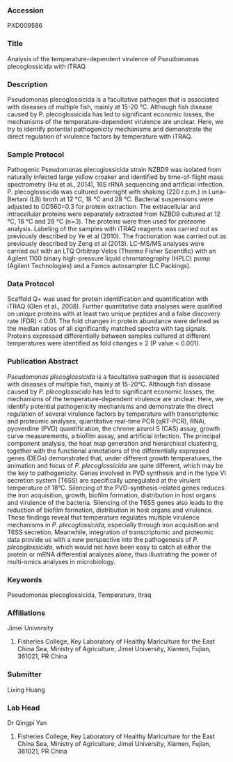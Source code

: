 ### Accession
PXD009586

### Title
Analysis of the temperature-dependent virulence of Pseudomonas plecoglossicida with iTRAQ

### Description
Pseudomonas plecoglossicida is a facultative pathogen that is associated with diseases of multiple fish, mainly at 15-20 °C. Although fish disease caused by P. plecoglossicida has led to significant economic losses, the mechanisms of the temperature-dependent virulence are unclear. Here, we try to identify potential pathogenicity mechanisms and demonstrate the direct regulation of virulence factors by temperature with iTRAQ.

### Sample Protocol
Pathogenic Pseudomonas plecoglossicida strain NZBD9 was isolated from naturally infected large yellow croaker and identified by time-of-flight mass spectrometry (Hu et al., 2014), 16S rRNA sequencing and artificial infection. P. plecoglossicida was cultured overnight with shaking (220 r.p.m.) in Luria–Bertani (LB) broth at 12 °C, 18 °C and 28 °C. Bacterial suspensions were adjusted to OD560=0.3 for protein extraction. The extracellular and intracellular proteins were separately extracted from NZBD9 cultured at 12 °C, 18 °C and 28 °C (n=3). The proteins were then used for proteome analysis. Labeling of the samples with iTRAQ reagents was carried out as previously described by Ye et al (2010). The fractionation was carried out as previously described by Zeng et al (2013). LC-MS/MS analyses were carried out with an LTQ Orbitrap Velos (Thermo Fisher Scientific) with an Agilent 1100 binary high-pressure liquid chromatography (HPLC) pump (Agilent Technologies) and a Famos autosampler (LC Packings).

### Data Protocol
Scaffold Q+ was used for protein identification and quantification with iTRAQ (Glen et al., 2008). Further quantitative data analyses were qualified on unique proteins with at least two unique peptides and a false discovery rate (FDR) < 0.01. The fold changes in protein abundance were defined as the median ratios of all significantly matched spectra with tag signals. Proteins expressed differentially between samples cultured at different temperatures were identified as fold changes ≥ 2 (P value < 0.001).

### Publication Abstract
<i>Pseudomonas plecoglossicida</i> is a facultative pathogen that is associated with diseases of multiple fish, mainly at 15-20&#xb0;C. Although fish disease caused by <i>P. plecoglossicida</i> has led to significant economic losses, the mechanisms of the temperature-dependent virulence are unclear. Here, we identify potential pathogenicity mechanisms and demonstrate the direct regulation of several virulence factors by temperature with transcriptomic and proteomic analyses, quantitative real-time PCR (qRT-PCR), RNAi, pyoverdine (PVD) quantification, the chrome azurol S (CAS) assay, growth curve measurements, a biofilm assay, and artificial infection. The principal component analysis, the heat map generation and hierarchical clustering, together with the functional annotations of the differentially expressed genes (DEGs) demonstrated that, under different growth temperatures, the animation and focus of <i>P. plecoglossicida</i> are quite different, which may be the key to pathogenicity. Genes involved in PVD synthesis and in the type VI secretion system (T6SS) are specifically upregulated at the virulent temperature of 18&#xb0;C. Silencing of the PVD-synthesis-related genes reduces the iron acquisition, growth, biofilm formation, distribution in host organs and virulence of the bacteria. Silencing of the T6SS genes also leads to the reduction of biofilm formation, distribution in host organs and virulence. These findings reveal that temperature regulates multiple virulence mechanisms in <i>P. plecoglossicida</i>, especially through iron acquisition and T6SS secretion. Meanwhile, integration of transcriptomic and proteomic data provide us with a new perspective into the pathogenesis of <i>P. plecoglossicida</i>, which would not have been easy to catch at either the protein or mRNA differential analyses alone, thus illustrating the power of multi-omics analyses in microbiology.

### Keywords
Pseudomonas plecoglossicida, Temperature, Itraq

### Affiliations
Jimei University
1. Fisheries College, Key Laboratory of Healthy Mariculture for the East China Sea, Ministry of Agriculture, Jimei University, Xiamen, Fujian, 361021, PR China

### Submitter
Lixing Huang

### Lab Head
Dr Qingpi Yan
1. Fisheries College, Key Laboratory of Healthy Mariculture for the East China Sea, Ministry of Agriculture, Jimei University, Xiamen, Fujian, 361021, PR China


